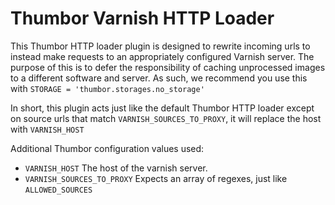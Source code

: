 # Thumbor Varnish HTTP Loader

This Thumbor HTTP loader plugin is designed to rewrite incoming urls to instead make requests to
an appropriately configured Varnish server. The purpose of this is to defer the responsibility
of caching unprocessed images to a different software and server. As such, we recommend
you use this with `STORAGE = 'thumbor.storages.no_storage'`

In short, this plugin acts just like the default Thumbor HTTP loader except on source
urls that match `VARNISH_SOURCES_TO_PROXY`, it will replace the host with `VARNISH_HOST`

Additional Thumbor configuration values used:

- `VARNISH_HOST` The host of the varnish server.  
- `VARNISH_SOURCES_TO_PROXY` Expects an array of regexes, just like `ALLOWED_SOURCES`
